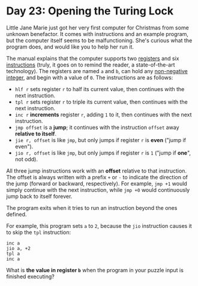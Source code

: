 # Day 23: Opening the Turing Lock
Little Jane Marie just got her very first computer for Christmas from some unknown benefactor. It comes with 
instructions and an example program, but the computer itself seems to be malfunctioning. She's curious what the program 
does, and would like you to help her run it.

The manual explains that the computer supports two [registers](https://en.wikipedia.org/wiki/Processor_register) and 
six [instructions](https://en.wikipedia.org/wiki/Instruction_set) (truly, it goes on to remind the reader, a 
state-of-the-art technology). The registers are named `a` and `b`, can hold any 
[non-negative integer](https://en.wikipedia.org/wiki/Natural_number), and begin with a value of `0`. The instructions 
are as follows:
* `hlf r` sets register `r` to half its current value, then continues with the next instruction.
* `tpl r` sets register `r` to triple its current value, then continues with the next instruction.
* `inc r` **increments** register `r`, adding `1` to it, then continues with the next instruction.
* `jmp offset` is a **jump**; it continues with the instruction `offset` away **relative to itself**.
* `jie r, offset` is like `jmp`, but only jumps if register `r` is **even** ("jump if even").
* `jio r, offset` is like `jmp`, but only jumps if register `r` is `1` ("jump if **one**", not odd).

All three jump instructions work with an **offset** relative to that instruction. The offset is always written with a 
prefix `+` or `-` to indicate the direction of the jump (forward or backward, respectively). For example, `jmp +1` 
would simply continue with the next instruction, while `jmp +0` would continuously jump back to itself forever.

The program exits when it tries to run an instruction beyond the ones defined.

For example, this program sets `a` to `2`, because the `jio` instruction causes it to skip the `tpl` instruction:
```
inc a
jio a, +2
tpl a
inc a
```
What is **the value in register `b`** when the program in your puzzle input is finished executing?
